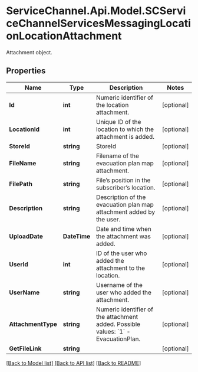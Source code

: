 # ServiceChannel.Api.Model.SCServiceChannelServicesMessagingLocationLocationAttachment
Attachment object.

## Properties

Name | Type | Description | Notes
------------ | ------------- | ------------- | -------------
**Id** | **int** | Numeric identifier of the location attachment. | [optional] 
**LocationId** | **int** | Unique ID of the location to which the attachment is added. | [optional] 
**StoreId** | **string** | StoreId | [optional] 
**FileName** | **string** | Filename of the evacuation plan map attachment. | [optional] 
**FilePath** | **string** | File’s position in the subscriber’s location. | [optional] 
**Description** | **string** | Description of the evacuation plan map attachment added by the user. | [optional] 
**UploadDate** | **DateTime** | Date and time when the attachment was added. | [optional] 
**UserId** | **int** | ID of the user who added the attachment to the location. | [optional] 
**UserName** | **string** | Username of the user who added the attachment. | [optional] 
**AttachmentType** | **string** | Numeric identifier of the attachment added. Possible values: &#x60;1&#x60; - EvacuationPlan. | [optional] 
**GetFileLink** | **string** |  | [optional] 

[[Back to Model list]](../README.md#documentation-for-models) [[Back to API list]](../README.md#documentation-for-api-endpoints) [[Back to README]](../README.md)

